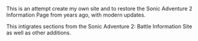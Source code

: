 This is an attempt create my own site and to restore the Sonic Adventure 2 Information Page from years ago, with modern updates.

This intigrates sections from the Sonic Adventure 2: Battle Information Site as well as other additions.
